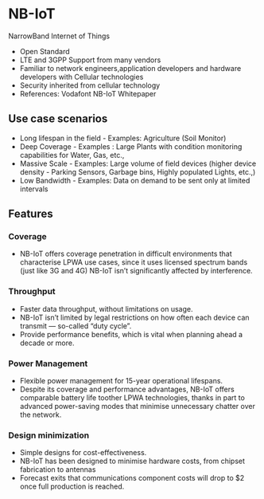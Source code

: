 # NB-IoT
NarrowBand Internet of Things
* Open Standard
* LTE and 3GPP Support from many vendors
* Familiar to network engineers,application developers and hardware developers with Cellular technologies
* Security inherited from cellular technology
* References: Vodafont NB-IoT Whitepaper

## Use case scenarios
* Long lifespan in the field - Examples: Agriculture (Soil Monitor)
* Deep Coverage - Examples : Large Plants with condition monitoring capabilities for Water, Gas, etc., 
* Massive Scale - Examples: Large volume of field devices (higher device density - Parking Sensors, Garbage bins, Highly populated Lights, etc.,)
* Low Bandwidth - Examples: Data on demand to be sent only at limited intervals

## Features
### Coverage
*  NB-IoT offers coverage penetration in difficult environments that characterise LPWA use cases, since it uses licensed spectrum bands (just like 3G and 4G) NB-IoT isn’t significantly affected by interference.

### Throughput
* Faster data throughput, without limitations on usage.
* NB-IoT isn’t limited by legal restrictions on how often each device can transmit — so-called “duty cycle”.
* Provide performance benefits, which is vital when planning ahead a decade or more.

### Power Management
* Flexible power management for 15-year operational lifespans. 
* Despite its coverage and performance advantages, NB-IoT offers comparable battery life toother LPWA technologies, thanks in part to advanced power-saving modes that minimise unnecessary chatter over the network.

### Design minimization
* Simple designs for cost-effectiveness. 
* NB-IoT has been designed to minimise hardware costs, from chipset fabrication to antennas
* Forecast exits that communications component costs will drop to $2 once full production is reached.